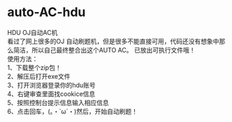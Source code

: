 # auto-AC-hdu<br>
HDU OJ自动AC机 <br>
看过了网上很多的OJ 自动刷题机，但是很多不能直接可用，代码还没有想象中那么简洁，所以自己最终整合出这个AUTO AC。
已放出可执行文件哦！<br>
使用方法：<br>
1、下载整个zip包！<br>
2、解压后打开exe文件<br>
3、打开浏览器登录你的hdu账号<br>
4、右键审查里面找cookice信息<br>
5、按照控制台提示信息输入相应信息<br>
6、点击回车，(。・`ω´・)然后，开始自动刷题！<br>
